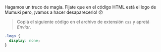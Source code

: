 Hagamos un truco de magia. Fijate que en el código HTML está el logo de Mumuki pero, ¡vamos a hacer desaparecerlo! :open_mouth: 

> Copiá el siguiente código en el archivo de extensión `css` y apretá _Enviar_.
>
```css
.logo {
  display: none;
}
```
